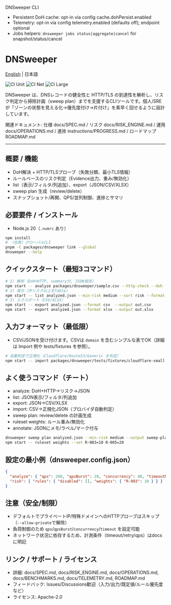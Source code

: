 DNSweeper CLI
- Persistent DoH cache: opt-in via config cache.dohPersist.enabled
- Telemetry: opt-in via config telemetry.enabled (defaults off); endpoint optional
- Jobs helpers: `dnsweeper jobs status|aggregate|cancel` for snapshot/status/cancel
# DNSweeper

<!-- Verification comment added by Devin AI -->

[English](README.en.md) | 日本語

![CI Unit](https://github.com/Kazu-dnssweeper/dnsweeper.ver2/actions/workflows/ci-unit.yml/badge.svg)
![CI Net](https://github.com/Kazu-dnssweeper/dnsweeper.ver2/actions/workflows/ci-net.yml/badge.svg)
![CI Large](https://github.com/Kazu-dnssweeper/dnsweeper.ver2/actions/workflows/ci-large.yml/badge.svg)

DNSweeper は、DNSレコードの健全性と HTTP/TLS の到達性を解析し、リスク判定から掃除計画（sweep plan）までを支援するCLIツールです。個人/SREが「ゾーンの状態を見える化→優先度付け→片付け」を素早く回せるように設計しています。

関連ドキュメント: 仕様 docs/SPEC.md / リスク docs/RISK_ENGINE.md / 運用 docs/OPERATIONS.md / 進捗 instructions/PROGRESS.md / ロードマップ ROADMAP.md

---

## 概要 / 機能
- DoH解決 + HTTP/TLSプローブ（失敗分類、最小TLS情報）
- ルールベースのリスク判定（Evidence出力、重み/無効化）
- list（表示/フィルタ/列追加）、export（JSON/CSV/XLSX）
- sweep plan 生成（review/delete）
- スナップショット/再開、QPS/並列制御、進捗とサマリ

## 必要要件 / インストール
- Node.js 20（`.nvmrc` あり）
```sh
npm install
# （任意）グローバルCLI
pnpm -C packages/dnsweeper link --global
dnsweeper --help
```

## クイックスタート（最短3コマンド）
```sh
# 1) 解析（DoH+HTTP, summary付, JSON保存）
npm start -- analyze packages/dnsweeper/sample.csv --http-check --doh --summary --output analyzed.json --pretty
# 2) 表示（中リスク以上をTable）
npm start -- list analyzed.json --min-risk medium --sort risk --format table
# 3) エクスポート（CSV/XLSX）
npm start -- export analyzed.json --format csv  --output out.csv
npm start -- export analyzed.json --format xlsx --output out.xlsx
```

## 入力フォーマット（最低限）
- CSV/JSONを受け付けます。CSVは `domain` を含むシンプルな表でOK（詳細は Import 例や tests/fixtures を参照）。
```sh
# 自動判定で正規化（Cloudflare/Route53/Generic を判定）
npm start -- import packages/dnsweeper/tests/fixtures/cloudflare-small.csv --pretty --output cf.json
```

## よく使うコマンド（チート）
- analyze: DoH+HTTP→リスク→JSON
- list: JSON表示/フィルタ/列追加
- export: JSON→CSV/XLSX
- import: CSV→正規化JSON（プロバイダ自動判定）
- sweep plan: review/delete の計画生成
- ruleset weights: ルール重み/無効化
- annotate: JSONにメモ/ラベル/マーク付与
```sh
dnsweeper sweep plan analyzed.json --min-risk medium --output sweep-plan.json --format json
npm start -- ruleset weights --set R-003=10 R-005=20
```

## 設定の最小例（dnsweeper.config.json）
```json
{
  "analyze": { "qps": 200, "qpsBurst": 20, "concurrency": 40, "timeoutMs": 3000, "progressIntervalMs": 1000, "dohEndpoint": "https://dns.google/resolve" },
  "risk": { "rules": { "disabled": [], "weights": { "R-003": 10 } } }
}
```

## 注意（安全/制限）
- デフォルトでプライベートIP/特殊ドメインへのHTTPプローブはスキップ（`--allow-private`で解除）
- 負荷制御のため `qps`/`qpsBurst`/`concurrency`/`timeout` を設定可能
- ネットワーク状況に依存するため、計測条件（timeout/retry/qps）はdocsに明記

## リンク / サポート / ライセンス
- 詳細: docs/SPEC.md, docs/RISK_ENGINE.md, docs/OPERATIONS.md, docs/BENCHMARKS.md, docs/TELEMETRY.md, ROADMAP.md
- フィードバック: Issues/Discussions歓迎（入力/出力/既定値/ルール優先度など）
- ライセンス: Apache-2.0

